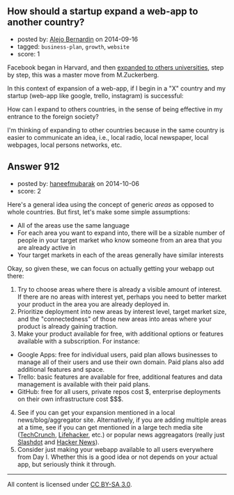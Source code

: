 ## How should a startup expand a web-app to another country?

- posted by: [Alejo Bernardin](https://stackexchange.com/users/3085088/alejo-bernardin) on 2014-09-16
- tagged: `business-plan`, `growth`, `website`
- score: 1

Facebook began in Harvard, and then [expanded to others universities][1], step by step, this was a master move from M.Zuckerberg. 

In this context of expansion of a web-app, if I begin in a "X" country and my startup (web-app like google, trello, instagram) is successful:

How can I expand to others countries, in the sense of being effective in my entrance to the foreign society?

I'm thinking of expanding to other countries because in the same country is easier to communicate an idea, i.e., local radio, local newspaper, local webpages, local persons networks, etc.


[1]:http://www.thecrimson.com/article/2004/3/1/facebook-expands-beyond-harvard-harvard-students/


## Answer 912

- posted by: [haneefmubarak](https://stackexchange.com/users/2619869/haneefmubarak) on 2014-10-06
- score: 2

Here's a general idea using the concept of generic _areas_ as opposed to whole countries. But first, let's make some simple assumptions:

 - All of the areas use the same language
 - For each area you want to expand into, there will be a sizable number of people in your target market who know someone from an area that you are already active in
 - Your target markets in each of the areas generally have similar interests

Okay, so given these, we can focus on actually getting your webapp out there:

 1. Try to choose areas where there is already a visible amount of interest. If there are no areas with interest yet, perhaps you need to better market your product in the area you are already deployed in.
 2. Prioritize deployment into new areas by interest level, target market size, and the "connectedness" of those new areas into areas where your product is already gaining traction.
 3. Make your product available for free, with additional options or features available with a subscription. For instance:
   - Google Apps: free for individual users, paid plan allows businesses to manage all of their users and use their own domain. Paid plans also add additional features and space.
   - Trello: basic features are available for free, additional features and data management is available with their paid plans.
   - GitHub: free for all users, private repos cost $, enterprise deployments on their own infrastructure cost $$$.
 4. See if you can get your expansion mentioned in a local news/blog/aggregator site. Alternatively, if you are adding multiple areas at a time, see if you can get mentioned in a large tech media site ([TechCrunch](http://techcrunch.com/), [Lifehacker](http://lifehacker.com/), etc.) or popular news aggreagators (really just [Slashdot](http://slashdot.org/) and [Hacker News](https://news.ycombinator.com/)).
 5. Consider just making your webapp available to all users everywhere from Day I. Whether this is a good idea or not depends on your actual app, but seriously think it through.



---

All content is licensed under [CC BY-SA 3.0](https://creativecommons.org/licenses/by-sa/3.0/).

